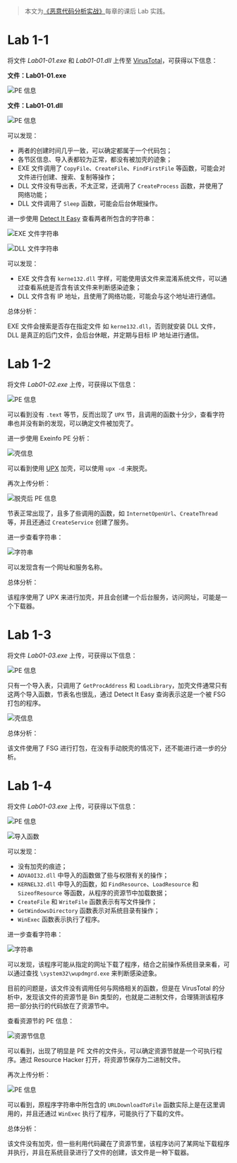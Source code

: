 > 本文为[《恶意代码分析实战》](https://book.douban.com/subject/25868289/)每章的课后 Lab 实践。

# Lab 1-1

将文件 _Lab01-01.exe_ 和 _Lab01-01.dll_ 上传至 [VirusTotal](https://www.virustotal.com/)，可获得以下信息：

**文件：Lab01-01.exe**

![PE 信息](https://raw.githubusercontent.com/genskyff/image-hosting/main/images/202205140235994.png)

**文件：Lab01-01.dll**

![PE 信息](https://raw.githubusercontent.com/genskyff/image-hosting/main/images/202205140235471.png)

可以发现：

- 两者的创建时间几乎一致，可以确定都属于一个代码包；
- 各节区信息、导入表都较为正常，都没有被加壳的迹象；
- EXE 文件调用了 `CopyFile`、`CreateFile`、`FindFirstFile` 等函数，可能会对文件进行创建、搜索、复制等操作；
- DLL 文件没有导出表，不太正常，还调用了 `CreateProcess` 函数，并使用了网络功能；
- DLL 文件调用了 `Sleep` 函数，可能会后台休眠操作。

进一步使用 [Detect It Easy](https://github.com/horsicq/DIE-engine/releases) 查看两者所包含的字符串：

![EXE 文件字符串](https://raw.githubusercontent.com/genskyff/image-hosting/main/images/202205140235125.png)

![DLL 文件字符串](https://raw.githubusercontent.com/genskyff/image-hosting/main/images/202205140235603.png)

可以发现：

- EXE 文件含有 `kerne132.dll` 字样，可能使用该文件来混淆系统文件，可以通过查看系统是否含有该文件来判断感染迹象；
- DLL 文件含有 IP 地址，且使用了网络功能，可能会与这个地址进行通信。

总体分析：

EXE 文件会搜索是否存在指定文件 如 `kerne132.dll`，否则就安装 DLL 文件，DLL 是真正的后门文件，会后台休眠，并定期与目标 IP 地址进行通信。

# Lab 1-2

将文件 _Lab01-02.exe_ 上传，可获得以下信息：

![PE 信息](https://raw.githubusercontent.com/genskyff/image-hosting/main/images/202205140235228.png)

可以看到没有 `.text` 等节，反而出现了 `UPX` 节，且调用的函数十分少，查看字符串也并没有新的发现，可以确定文件被加壳了。

进一步使用 Exeinfo PE 分析：

![壳信息](https://raw.githubusercontent.com/genskyff/image-hosting/main/images/202205140235281.png)

可以看到使用 [UPX](https://github.com/upx/upx/releases) 加壳，可以使用 `upx -d` 来脱壳。

再次上传分析：

![脱壳后 PE 信息](https://raw.githubusercontent.com/genskyff/image-hosting/main/images/202205140235667.png)

节表正常出现了，且多了些调用的函数，如 `InternetOpenUrl`、`CreateThread` 等，并且还通过 `CreateService` 创建了服务。

进一步查看字符串：

![字符串](https://raw.githubusercontent.com/genskyff/image-hosting/main/images/202205140235142.png)

可以发现含有一个网址和服务名称。

总体分析：

该程序使用了 UPX 来进行加壳，并且会创建一个后台服务，访问网址，可能是一个下载器。

# Lab 1-3

将文件 _Lab01-03.exe_ 上传，可获得以下信息：

![PE 信息](https://raw.githubusercontent.com/genskyff/image-hosting/main/images/202205140236031.png)

只有一个导入表，只调用了 `GetProcAddress` 和 `LoadLibrary`，加壳文件通常只有这两个导入函数，节表名也很乱，通过 Detect It Easy 查询表示这是一个被 FSG 打包的程序。

![壳信息](https://raw.githubusercontent.com/genskyff/image-hosting/main/images/202205140236373.png)

总体分析：

该文件使用了 FSG 进行打包，在没有手动脱壳的情况下，还不能进行进一步的分析。

# Lab 1-4

将文件 _Lab01-03.exe_ 上传，可获得以下信息：

![PE 信息](https://raw.githubusercontent.com/genskyff/image-hosting/main/images/202205140236353.png)

![导入函数](https://raw.githubusercontent.com/genskyff/image-hosting/main/images/202205140236586.png)

可以发现：

- 没有加壳的痕迹；
- `ADVAOI32.dll` 中导入的函数做了些与权限有关的操作；
- `KERNEL32.dll` 中导入的函数，如 `FindResource`、`LoadResource` 和 `SizeofResource` 等函数，从程序的资源节中加载数据；
- `CreateFile` 和 `WriteFile` 函数表示有写文件操作；
- `GetWindowsDirectory` 函数表示对系统目录有操作；
- `WinExec` 函数表示执行了程序。

进一步查看字符串：

![字符串](https://raw.githubusercontent.com/genskyff/image-hosting/main/images/202205140236690.png)

可以发现，该程序可能从指定的网址下载了程序，结合之前操作系统目录来看，可以通过查找 `\system32\wupdmgrd.exe` 来判断感染迹象。

目前的问题是，该文件没有调用任何与网络相关的函数，但是在 VirusTotal 的分析中，发现该文件的资源节是 Bin 类型的，也就是二进制文件，合理猜测该程序把一部分执行的代码放在了资源节中。

查看资源节的 PE 信息：

![资源节信息](https://raw.githubusercontent.com/genskyff/image-hosting/main/images/202205140236966.png)

可以看到，出现了明显是 PE 文件的文件头，可以确定资源节就是一个可执行程序。通过 Resource Hacker 打开，将资源节保存为二进制文件。

再次上传分析：

![PE 信息](https://raw.githubusercontent.com/genskyff/image-hosting/main/images/202205140236299.png)

可以看到，原程序字符串中所包含的 `URLDownloadToFile` 函数实际上是在这里调用的，并且还通过 `WinExec` 执行了程序，可能执行了下载的文件。

总体分析：

该文件没有加壳，但一些利用代码藏在了资源节里，该程序访问了某网址下载程序并执行，并且在系统目录进行了文件的创建，该文件是一种下载器。
